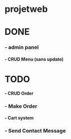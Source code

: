 # projetweb
# DONE
### - admin panel
#### - CRUD Menu (sans update)

# TODO

#### - CRUD Order
### - Make Order
#### - Cart system
### - Send Contact Message